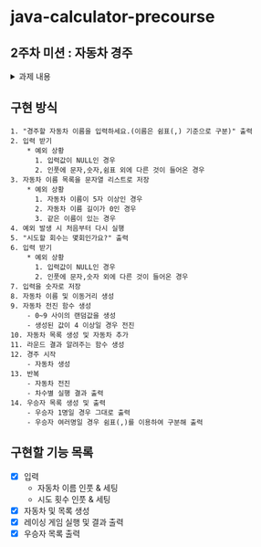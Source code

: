 # java-calculator-precourse

## 2주차 미션 : 자동차 경주
<details>
	<summary>과제 내용</summary>

## 과제
- 초간단 자동차 경주 게임을 구현한다.
  - 주어진 횟수 동안 n대의 자동차는 전진 또는 멈출 수 있다.
  - 각 자동차에 이름을 부여할 수 있다. 전진하는 자동차를 출력할 때 자동차 이름을 같이 출력한다.
  - 자동차 이름은 쉼표(,)를 기준으로 구분하며 이름은 5자 이하만 가능하다. 
  - 사용자는 몇 번의 이동을 할 것인지를 입력할 수 있어야 한다. 
  - 전진하는 조건은 0에서 9 사이에서 무작위 값을 구한 후 무작위 값이 4 이상일 경우이다. 
  - 자동차 경주 게임을 완료한 후 누가 우승했는지를 알려준다. 우승자는 한 명 이상일 수 있다. 
  - 우승자가 여러 명일 경우 쉼표(,)를 이용하여 구분한다. 
  - 사용자가 잘못된 값을 입력할 경우 IllegalArgumentException을 발생시킨 후 애플리케이션은 종료되어야 한다.
### 입출력
- 입력
  - 경주할 자동차 이름(이름은 쉼표(,) 기준으로 구분)
    ```
    pobi,woni,jun
    ```
  - 시도할 회수
    ```
    5
    ```
- 출력
  - 차수별 실행 결과
      ```
      pobi : --
      woni : ----
      jun : ---
      ```
  - 단독 우승자 안내 문구
    ```
    최종 우승자: pobi
    ```
  - 공동 우승자ㅏ 안내 문구
    ```
    최종 우승자: pobi, jun
    ```

ex)
```
경주할 자동차 이름을 입력하세요.(이름은 쉼표(,) 기준으로 구분)
pobi,woni,jun
시도할 횟수는 몇 회인가요?
5

실행 결과
pobi : -
woni : 
jun : -

pobi : --
woni : -
jun : --

pobi : ---
woni : --
jun : ---

pobi : ----
woni : ---
jun : ----

pobi : -----
woni : ----
jun : -----

최종 우승자 : pobi, jun
```
</details>

## 구현 방식
```
1. "경주할 자동차 이름을 입력하세요.(이름은 쉼표(,) 기준으로 구분)" 출력
2. 입력 받기
    * 예외 상황
      1. 입력값이 NULL인 경우
      2. 인풋에 문자,숫자,쉼표 외에 다른 것이 들어온 경우
3. 자동차 이름 목록을 문자열 리스트로 저장
    * 예외 상황
      1. 자동차 이름이 5자 이상인 경우
      2. 자동차 이름 길이가 0인 경우
      3. 같은 이름이 있는 경우
4. 예외 발생 시 처음부터 다시 실행
5. "시도할 회수는 몇회인가요?" 출력
6. 입력 받기
    * 예외 상황
      1. 입력값이 NULL인 경우
      2. 인풋에 문자,숫자 외에 다른 것이 들어온 경우
7. 입력을 숫자로 저장
8. 자동차 이름 및 이동거리 생성
9. 자동차 전진 함수 생성
    - 0~9 사이의 랜덤값을 생성
    - 생성된 값이 4 이상일 경우 전진
10. 자동차 목록 생성 및 자동차 추가
11. 라운드 결과 알려주는 함수 생성
12. 경주 시작
    - 자동차 생성
13. 반복
    - 자동차 전진
    - 차수별 실행 결과 출력
14. 우승자 목록 생성 및 출력
    - 우승자 1명일 경우 그대로 출력
    - 우승자 여러명일 경우 쉼표(,)를 이용하여 구분해 출력
```

## 구현할 기능 목록
- [X] 입력
    - 자동차 이름 인풋 & 세팅
    - 시도 횟수 인풋 & 세팅
- [X] 자동차 및 목록 생성
- [X] 레이싱 게임 실행 및 결과 출력
- [X] 우승자 목록 출력